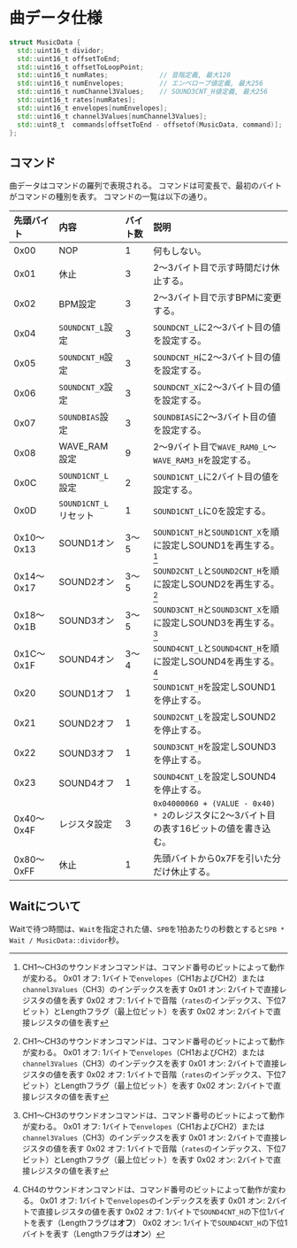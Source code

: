 # 曲データ仕様

```cpp
struct MusicData {
  std::uint16_t dividor;
  std::uint16_t offsetToEnd;
  std::uint16_t offsetToLoopPoint;
  std::uint16_t numRates;             // 音階定義, 最大128
  std::uint16_t numEnvelopes;         // エンベロープ値定義, 最大256
  std::uint16_t numChannel3Values;    // SOUND3CNT_H値定義, 最大256
  std::uint16_t rates[numRates];
  std::uint16_t envelopes[numEnvelopes];
  std::uint16_t channel3Values[numChannel3Values];
  std::uint8_t  commands[offsetToEnd - offsetof(MusicData, command)];
};
```

## コマンド

曲データはコマンドの羅列で表現される。
コマンドは可変長で、最初のバイトがコマンドの種別を表す。
コマンドの一覧は以下の通り。

|先頭バイト|内容|バイト数|説明|
|:----|:----|:----|:----|
|0x00|NOP|1|何もしない。|
|0x01|休止|3|2〜3バイト目で示す時間だけ休止する。|
|0x02|BPM設定|3|2〜3バイト目で示すBPMに変更する。|
|0x04|`SOUNDCNT_L`設定|3|`SOUNDCNT_L`に2〜3バイト目の値を設定する。|
|0x05|`SOUNDCNT_H`設定|3|`SOUNDCNT_H`に2〜3バイト目の値を設定する。|
|0x06|`SOUNDCNT_X`設定|3|`SOUNDCNT_X`に2〜3バイト目の値を設定する。|
|0x07|`SOUNDBIAS`設定|3|`SOUNDBIAS`に2〜3バイト目の値を設定する。|
|0x08|WAVE_RAM設定|9|2〜9バイト目で`WAVE_RAM0_L`〜`WAVE_RAM3_H`を設定する。|
|0x0C|`SOUND1CNT_L`設定|2|`SOUND1CNT_L`に2バイト目の値を設定する。|
|0x0D|`SOUND1CNT_L`リセット|1|`SOUND1CNT_L`に0を設定する。|
|0x10〜0x13|SOUND1オン|3〜5|`SOUND1CNT_H`と`SOUND1CNT_X`を順に設定しSOUND1を再生する。[^1]|
|0x14〜0x17|SOUND2オン|3〜5|`SOUND2CNT_L`と`SOUND2CNT_H`を順に設定しSOUND2を再生する。[^1]|
|0x18〜0x1B|SOUND3オン|3〜5|`SOUND3CNT_H`と`SOUND3CNT_X`を順に設定しSOUND3を再生する。[^1]|
|0x1C〜0x1F|SOUND4オン|3〜4|`SOUND4CNT_L`と`SOUND4CNT_H`を順に設定しSOUND4を再生する。[^2]|
|0x20|SOUND1オフ|1|`SOUND1CNT_H`を設定しSOUND1を停止する。|
|0x21|SOUND2オフ|1|`SOUND2CNT_L`を設定しSOUND2を停止する。|
|0x22|SOUND3オフ|1|`SOUND3CNT_H`を設定しSOUND3を停止する。|
|0x23|SOUND4オフ|1|`SOUND4CNT_L`を設定しSOUND4を停止する。|
|0x40〜0x4F|レジスタ設定|3|`0x04000060 + (VALUE - 0x40) * 2`のレジスタに2〜3バイト目の表す16ビットの値を書き込む。|
|0x80〜0xFF|休止|1|先頭バイトから0x7Fを引いた分だけ休止する。|

[^1]: CH1〜CH3のサウンドオンコマンドは、コマンド番号のビットによって動作が変わる。
0x01 オフ: 1バイトで`envelopes`（CH1およびCH2）または`channel3Values`（CH3）のインデックスを表す
0x01 オン: 2バイトで直接レジスタの値を表す
0x02 オフ: 1バイトで音階（`rates`のインデックス、下位7ビット）とLengthフラグ（最上位ビット）を表す
0x02 オン: 2バイトで直接レジスタの値を表す

[^2]: CH4のサウンドオンコマンドは、コマンド番号のビットによって動作が変わる。
0x01 オフ: 1バイトで`envelopes`のインデックスを表す
0x01 オン: 2バイトで直接レジスタの値を表す
0x02 オフ: 1バイトで`SOUND4CNT_H`の下位1バイトを表す（Lengthフラグは**オフ**）
0x02 オン: 1バイトで`SOUND4CNT_H`の下位1バイトを表す（Lengthフラグは**オン**）

## Waitについて

Waitで待つ時間は、`Wait`を指定された値、`SPB`を1拍あたりの秒数とすると`SPB * Wait / MusicData::dividor`秒。
